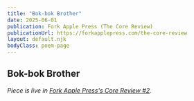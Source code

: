 ```yaml
---
title: "Bok-bok Brother"
date: 2025-06-01
publication: Fork Apple Press (The Core Review)
publicationUrl: https://forkapplepress.com/the-core-review
layout: default.njk
bodyClass: poem-page
---
```


<div class="essay-content">

## **Bok-bok Brother** 
  
*Piece is live in [Fork Apple Press's Core Review #2](https://forkapplepress.com/the-core-review/issue-2/bok-bok-brother).*

</div>
